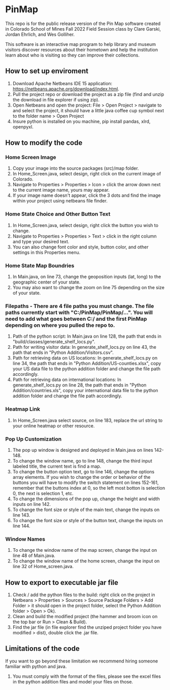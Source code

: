 # PinMap

This repo is for the public release version of the Pin Map software created in Colorado School of Mines Fall 2022 Field Session class by Clare Garski, 
Jordan Ehrlich, and Wes Golliher. 

This software is an interactive map program to help library and museum visitors discover resources about their hometown and help the institution learn about who is visiting so they can improve their collections. 

## How to set up enviroment
1. Download Apache Netbeans IDE 15 application: https://netbeans.apache.org/download/index.html. 
2. Pull the project repo or download the project as a zip file (find and unzip the download in file explorer if using zip).  
3. Open Netbeans and open the project: File > Open Project > navigate to and select the project, it should have a little java coffee cup symbol next to the folder name > Open Project 
4. Insure python is installed on you machine, pip install pandas, xlrd, openpyxl. 

## How to modify the code

### Home Screen Image
1. Copy your image into the source packages (src)/map folder. 
2. In Home_Screen.java, select design, right click on the current image of Colorado.
3. Navigate to Properties > Properties > Icon > click the arrow down next to the current image name, yours may appear.
4. If your image name doesn't appear, click the 3 dots and find the image within your project using netbeans file finder. 

### Home State Choice and Other Button Text
1. In Home_Screen.java, select design, right click the button you wish to change.
2. Navigate to Properties > Properties > Text > click in the right column and type your desired text. 
3. You can also change font color and style, button color, and other settings in this Properties menu. 

### Home State Map Boundries
1. In Main.java, on line 73, change the geoposition inputs (lat, long) to the geographic center of your state. 
2. You may also want to change the zoom on line 75 depending on the size of your state. 

### Filepaths - There are 4 file paths you must change. The file paths currently start with "C:/PinMap/PinMap/...". You will need to add what goes between C:/ and the first PinMap depending on where you pulled the repo to. 
1. Path of the python script: In Main.java on line 128, the path that ends in "build/classes/generate_shelf_locs.py". 
2. Path for writing visitor data: In generate_shelf_locs.py on line 43, the path that ends in "Python Addition/Visitors.csv". 
3. Path for retrieving data on US locations: In generate_shelf_locs.py on line 34, the path that ends in "Python Addition/US-counties.xlsx", copy your US data file to the python addition folder and change the file path accordingly. 
4. Path for retrieving data on international locations: In generate_shelf_locs.py on line 28, the path that ends in "Python Addition/countries.xls", copy your international data file to the python addition folder and change the file path accordingly. 

### Heatmap Link
1. In Home_Screen.java select source, on line 183, replace the url string to your online heatmap or other resource. 

### Pop Up Customization 
1. The pop up window is designed and deployed in Main.java on lines 142-148.
2. To change the window name, go to line 148, change the third input labeled title, the current text is find a map. 
3. To change the button option text, go to line 146, change the options array elements. If you wish to change the order or behavior of the buttons you will have to modify the switch statement on lines 152-161, remember that the buttons index at 0, so the left most botton is selection 0, the next is selection 1, etc. 
4. To change the dimensions of the pop up, change the height and width inputs on line 142.
5. To change the font size or style of the main text, change the inputs on line 143.
6. To change the font size or style of the button text, change the inputs on line 144. 

### Window Names 
1. To change the window name of the map screen, change the input on line 48 of Main.java.
2. To change the window name of the home screen, change the input on line 32 of Home_screen.java. 

## How to export to executable jar file
1. Check / add the python files to the build: right click on the project in Netbeans > Properties > Sources > Source Package Folders > Add Folder > it should open in the project folder, select the Python Addition folder > Open > Ok). 
2. Clean and build the modified project (the hammer and broom icon on the top bar or Run > Clean & Build). 
3. Find the jar file (in file explorer find the unziped project folder you have modified > dist), double click the .jar file. 

## Limitations of the code
If you want to go beyond these limitation we recommend hiring someone familiar with python and java. 
1.  You must comply with the format of the files, please see the excel files in the python addition files and model your files on those. 
